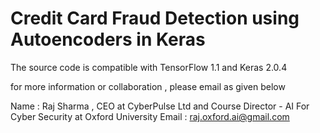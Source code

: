 # Credit Card Fraud Detection using Autoencoders in Keras

The source code is compatible with TensorFlow 1.1 and Keras 2.0.4

for more information or collaboration , please email  as given below

Name : Raj Sharma , CEO at CyberPulse Ltd and Course Director - AI For Cyber Security at Oxford University 
Email : raj.oxford.ai@gmail.com
 

